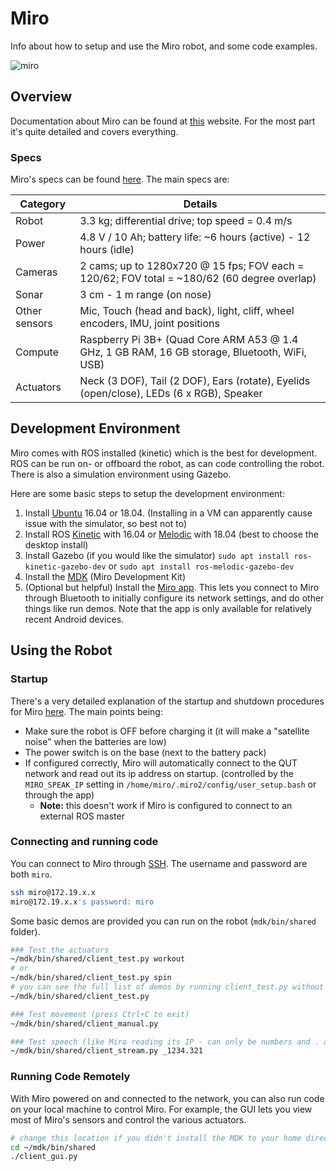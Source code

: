 # Miro

Info about how to setup and use the Miro robot, and some code examples.

![miro](http://labs.consequentialrobotics.com/miro-e/docs/media/icon_intro_h300.jpg)

## Overview

Documentation about Miro can be found at [this](http://labs.consequentialrobotics.com/miro-e/docs/index.php?page=Introduction) website. For the most part it's quite detailed and covers everything. 

### Specs

Miro's specs can be found [here](http://labs.consequentialrobotics.com/miro-e/docs/index.php?page=Introduction_Specification). The main specs are:

| Category | Details
| -------- | -------
| Robot    | 3.3 kg; differential drive; top speed = 0.4 m/s
| Power    | 4.8 V / 10 Ah; battery life: ~6 hours (active) - 12 hours (idle)
| Cameras  | 2 cams; up to 1280x720 @ 15 fps; FOV each = 120/62; FOV total = ~180/62 (60 degree overlap)
| Sonar    | 3 cm - 1 m range (on nose)
| Other sensors | Mic, Touch (head and back), light, cliff, wheel encoders, IMU, joint positions
| Compute  | Raspberry Pi 3B+ (Quad Core ARM A53 @ 1.4 GHz, 1 GB RAM, 16 GB storage, Bluetooth, WiFi, USB)
| Actuators| Neck (3 DOF), Tail (2 DOF), Ears (rotate), Eyelids (open/close), LEDs (6 x RGB), Speaker

## Development Environment

Miro comes with ROS installed (kinetic) which is the best for development. ROS can be run on- or offboard the robot, as can code controlling the robot. There is also a simulation environment using Gazebo.

Here are some basic steps to setup the development environment:

1. Install [Ubuntu](https://ubuntu.com/download/desktop) 16.04 or 18.04. (Installing in a VM can apparently cause issue with the simulator, so best not to)
2. Install ROS [Kinetic](http://wiki.ros.org/kinetic/Installation/Ubuntu) with 16.04 or [Melodic](http://wiki.ros.org/melodic/Installation/Ubuntu) with 18.04 (best to choose the desktop install)
3. Install Gazebo (if you would like the simulator) `sudo apt install ros-kinetic-gazebo-dev` or `sudo apt install ros-melodic-gazebo-dev`
4. Install the [MDK](http://labs.consequentialrobotics.com/miro-e/docs/index.php?page=Developer_Install_Steps_Install_MDK) (Miro Development Kit)
5. (Optional but helpful) Install the [Miro app](http://labs.consequentialrobotics.com/miro-e/docs/index.php?page=Husbandry_MIROapp). This lets you connect to Miro through Bluetooth to initially configure its network settings, and do other things like run demos. Note that the app is only available for relatively recent Android devices.

## Using the Robot

### Startup

There's a very detailed explanation of the startup and shutdown procedures for Miro [here](http://labs.consequentialrobotics.com/miro-e/docs/index.php?page=Husbandry_Power_Up). The main points being:

* Make sure the robot is OFF before charging it (it will make a "satellite noise" when the batteries are low)
* The power switch is on the base (next to the battery pack)
* If configured correctly, Miro will automatically connect to the QUT network and read out its ip address on startup. (controlled by the `MIRO_SPEAK_IP` setting in `/home/miro/.miro2/config/user_setup.bash` or through the app)
  * **Note:** this doesn't work if Miro is configured to connect to an external ROS master

### Connecting and running code

You can connect to Miro through [SSH](http://labs.consequentialrobotics.com/miro-e/docs/index.php?page=Technical_Interfaces_SSH). The username and password are both `miro`.

```bash
ssh miro@172.19.x.x
miro@172.19.x.x's password: miro
```

Some basic demos are provided you can run on the robot (`mdk/bin/shared` folder).

```bash
### Test the actuators
~/mdk/bin/shared/client_test.py workout
# or
~/mdk/bin/shared/client_test.py spin
# you can see the full list of demos by running client_test.py without any arguments
~/mdk/bin/shared/client_test.py

### Test movement (press Ctrl+C to exit)
~/mdk/bin/shared/client_manual.py

### Test speech (like Miro reading its IP - can only be numbers and . and should be preceded by an underscore)
~/mdk/bin/shared/client_stream.py _1234.321
```

### Running Code Remotely

With Miro powered on and connected to the network, you can also run code on your local machine to control Miro. For example, the GUI lets you view most of Miro's sensors and control the various actuators.

```bash
# change this location if you didn't install the MDK to your home directory
cd ~/mdk/bin/shared
./client_gui.py
```
